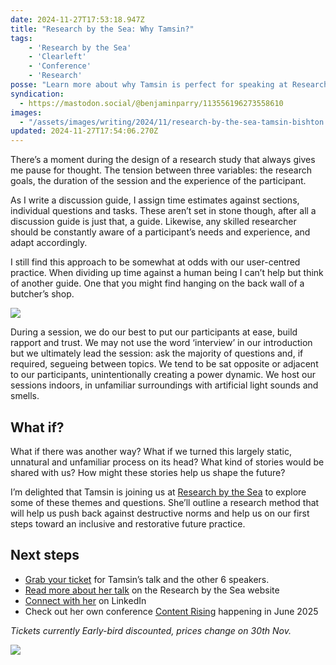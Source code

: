 ```yaml
---
date: 2024-11-27T17:53:18.947Z
title: "Research by the Sea: Why Tamsin?"
tags:
    - 'Research by the Sea'
    - 'Clearleft'
    - 'Conference'
    - 'Research'
posse: "Learn more about why Tamsin is perfect for speaking at Research by the Sea."
syndication:
  - https://mastodon.social/@benjaminparry/113556196273558610
images:
  - "/assets/images/writing/2024/11/research-by-the-sea-tamsin-bishton.jpg"
updated: 2024-11-27T17:54:06.270Z
---
```


There’s a moment during the design of a research study that always gives me pause for thought. The tension between three variables: the research goals, the duration of the session and the experience of the participant.

As I write a discussion guide, I assign time estimates against sections, individual questions and tasks. These aren’t set in stone though, after all a discussion guide is just that, a guide. Likewise, any skilled researcher should be constantly aware of a participant’s needs and experience, and adapt accordingly.

I still find this approach to be somewhat at odds with our user-centred practice. When dividing up time against a human being I can’t help but think of another guide. One that you might find hanging on the back wall of a butcher’s shop.

![](/assets/images/writing/2024/11/research-goals-time-participant.jpg)

During a session, we do our best to put our participants at ease, build rapport and trust. We may not use the word ‘interview’ in our introduction but we ultimately lead the session: ask the majority of questions and, if required, segueing between topics. We tend to be sat opposite or adjacent to our participants, unintentionally creating a power dynamic. We host our sessions indoors, in unfamiliar surroundings with artificial light sounds and smells.

## What if?

What if there was another way? What if we turned this largely static, unnatural and unfamiliar process on its head? What kind of stories would be shared with us? How might these stories help us shape the future?

I’m delighted that Tamsin is joining us at [Research by the Sea](https://researchbythesea.com) to explore some of these themes and questions. She’ll outline a research method that will help us push back against destructive norms and help us on our first steps toward an inclusive and restorative future practice.

## Next steps

- [Grab your ticket](https://ti.to/clearleft/researchbythesea2025) for Tamsin’s talk and the other 6 speakers.
- [Read more about her talk](https://researchbythesea.com/tamsin-bishton) on the Research by the Sea website
- [Connect with her](https://www.linkedin.com/in/tamsinbishton/) on LinkedIn
- Check out her own conference [Content Rising](https://contentrising.co.uk/) happening in June 2025

*Tickets currently Early-bird discounted, prices change on 30th Nov.*

![](/assets/images/writing/2024/11/research-by-the-sea-tamsin-bishton.jpg)


